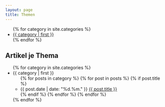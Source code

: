 ```yaml
---
layout: page
title: Themen
---
```


<ul id="category-list">
{% for category in site.categories %}
  <li><a href="#{{ category | first }}">{{ category | first }}</a></li>
{% endfor %}
</ul>

<h2>Artikel je Thema</h2>
<ul id="category-posts">
{% for category in site.categories %}
  <li>
    <a name="{{ category | first }}">{{ category | first }}</a>
    <ul>
    {% for posts in category %}
      {% for post in posts %}
        {% if post.title %}
        <li><time datetime="{{ post.date | date_to_xmlschema }}">{{ post.date | date: "%d.%m." }}</time> <a href="{{ post.url }}">{{ post.title }}</a></li>
        {% endif %}
      {% endfor %}
    {% endfor %}
    </ul>
  </li>
{% endfor %}
</ul>